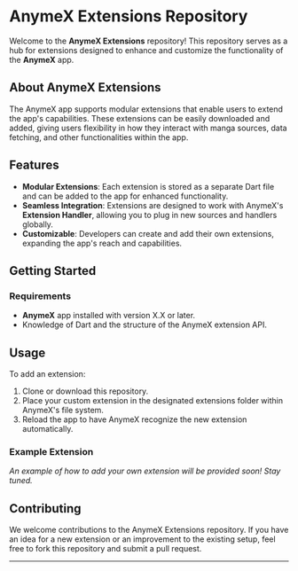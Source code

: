 # AnymeX Extensions Repository

Welcome to the **AnymeX Extensions** repository! This repository serves as a hub for extensions designed to enhance and customize the functionality of the **AnymeX** app. 

## About AnymeX Extensions

The AnymeX app supports modular extensions that enable users to extend the app's capabilities. These extensions can be easily downloaded and added, giving users flexibility in how they interact with manga sources, data fetching, and other functionalities within the app.

## Features

- **Modular Extensions**: Each extension is stored as a separate Dart file and can be added to the app for enhanced functionality.
- **Seamless Integration**: Extensions are designed to work with AnymeX's **Extension Handler**, allowing you to plug in new sources and handlers globally.
- **Customizable**: Developers can create and add their own extensions, expanding the app's reach and capabilities.

## Getting Started

### Requirements

- **AnymeX** app installed with version X.X or later.
- Knowledge of Dart and the structure of the AnymeX extension API.

## Usage

To add an extension:
1. Clone or download this repository.
2. Place your custom extension in the designated extensions folder within AnymeX's file system.
3. Reload the app to have AnymeX recognize the new extension automatically.

### Example Extension

*An example of how to add your own extension will be provided soon! Stay tuned.*

## Contributing

We welcome contributions to the AnymeX Extensions repository. If you have an idea for a new extension or an improvement to the existing setup, feel free to fork this repository and submit a pull request.

--- 
